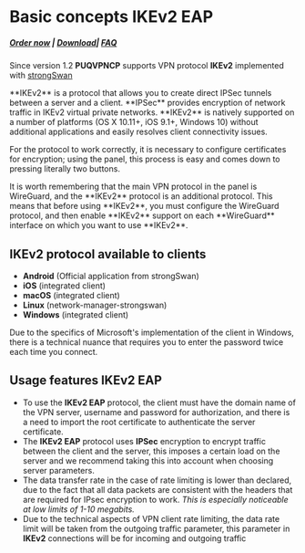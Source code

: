 # Basic concepts IKEv2 EAP

##### [Order now](https://panel.puqcloud.com/index.php?rp=/store/puqvpn) | [Download](https://download.puqcloud.com/cp/puqvpncp/)| [FAQ](https://faq.puqcloud.com)

Since version 1.2 **PUQVPNCP** supports VPN protocol **IKEv2** implemented with [strongSwan](https://www.strongswan.org/)

<p class="callout info">**IKEv2** is a protocol that allows you to create direct IPSec tunnels between a server and a client. **IPSec** provides encryption of network traffic in IKEv2 virtual private networks. **IKEv2** is natively supported on a number of platforms (OS X 10.11+, iOS 9.1+, Windows 10) without additional applications and easily resolves client connectivity issues.</p>

For the protocol to work correctly, it is necessary to configure certificates for encryption; using the panel, this process is easy and comes down to pressing literally two buttons.

<p class="callout warning">It is worth remembering that the main VPN protocol in the panel is WireGuard, and the **IKEv2** protocol is an additional protocol. This means that before using **IKEv2**, you must configure the WireGuard protocol, and then enable **IKEv2** support on each **WireGuard** interface on which you want to use **IKEv2**.</p>

## **IKEv2** protocol available to clients

- **Android** (Official application from strongSwan)
- **iOS** (integrated client)
- **macOS** (integrated client)
- **Linux** (network-manager-strongswan)
- **Windows** (integrated client)

<p class="callout info">Due to the specifics of Microsoft's implementation of the client in Windows, there is a technical nuance that requires you to enter the password twice each time you connect.</p>

## Usage features IKEv2 EAP

- To use the **IKEv2 EAP** protocol, the client must have the domain name of the VPN server, username and password for authorization, and there is a need to import the root certificate to authenticate the server certificate.
- The **IKEv2 EAP** protocol uses **IPSec** encryption to encrypt traffic between the client and the server, this imposes a certain load on the server and we recommend taking this into account when choosing server parameters.
- The data transfer rate in the case of rate limiting is lower than declared, due to the fact that all data packets are consistent with the headers that are required for IPsec encryption to work. *This is especially noticeable at low limits of 1-10 megabits.*
- Due to the technical aspects of VPN client rate limiting, the data rate limit will be taken from the outgoing traffic parameter, this parameter in **IKEv2** connections will be for incoming and outgoing traffic